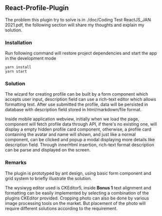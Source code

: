 ## React-Profile-Plugin

The problem this plugin try to solve is in ./doc/Coding Test ReactJS_JAN 2021.pdf, the following section will share my thoughts and explain my solution.

### Installation

Run following command will restore project dependencies and start the app in the development mode

    yarn install
    yarn start

### Solution

The wizard for creating profile can be built by a form component which accepts user input, description field can use a rich-text editor which allows formatting text. After use submitted the profile, data will be persisted in database with description field stored in html/markdown/file format.

Inside mobile application webview, initially when we load the page, component will fetch profile data through API, if there's no existing one, will display a empty hidden profile card component, otherwise, a profile card containing the avatar and name will shown, and just like a normal component, can be clicked and popup a modal displaying more details like description field. Through innerHtml insertion, rich-text format description can be parse and displayed on the screen.

### Remarks

The plugin is prototyped by ant design, using basic form component and grid system to briefly illustrate the solution.

The wysiwyg editor used is CKEditor5, inside **Bonus 1** text alignment and formatting can be easily implemented by selecting a combination of the plugins CKEditor provided. Cropping photo can also be done by various image processing tools on the market. But placement of the photo will require different solutions according to the requirement.
